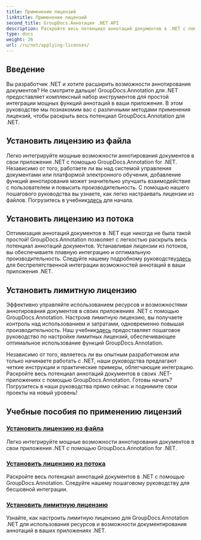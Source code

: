 ```yaml
---
title: Применение лицензий
linktitle: Применение лицензий
second_title: GroupDocs.Аннотация .NET API
description: Раскройте весь потенциал аннотаций документов в .NET с помощью GroupDocs.Annotation. Следуйте нашим пошаговым руководствам для бесшовной интеграции.
type: docs
weight: 26
url: /ru/net/applying-licenses/
---
```

## Введение

Вы разработчик .NET и хотите расширить возможности аннотирования документов? Не смотрите дальше! GroupDocs.Annotation для .NET предоставляет комплексный набор инструментов для простой интеграции мощных функций аннотаций в ваши приложения. В этом руководстве мы познакомим вас с различными методами применения лицензий, чтобы раскрыть весь потенциал GroupDocs.Annotation для .NET.

## Установить лицензию из файла
Легко интегрируйте мощные возможности аннотирования документов в свои приложения .NET с помощью GroupDocs.Annotation for .NET. Независимо от того, работаете ли вы над системой управления документами или платформой электронного обучения, добавление функций аннотирования может значительно улучшить взаимодействие с пользователем и повысить производительность. С помощью нашего пошагового руководства вы узнаете, как легко настраивать лицензии из файлов. Погрузитесь в учебник[здесь](./set-license-from-file/) для начала.

## Установить лицензию из потока
 Оптимизация аннотаций документов в .NET еще никогда не была такой простой! GroupDocs.Annotation позволяет с легкостью раскрыть весь потенциал аннотаций документов. Устанавливая лицензии из потоков, вы обеспечиваете плавную интеграцию и оптимальную производительность. Следуйте нашему подробному руководству[здесь](./set-license-from-stream/) для беспрепятственной интеграции возможностей аннотаций в ваши приложения .NET.

## Установить лимитную лицензию
Эффективно управляйте использованием ресурсов и возможностями аннотирования документов в своих приложениях .NET с помощью GroupDocs.Annotation. Настроив лимитную лицензию, вы получаете контроль над использованием и затратами, одновременно повышая производительность. Наш учебник[здесь](./set-metered-license/) предоставляет пошаговое руководство по настройке лимитных лицензий, обеспечивающее оптимальное использование функций GroupDocs.Annotation.

Независимо от того, являетесь ли вы опытным разработчиком или только начинаете работать с .NET, наши руководства предлагают четкие инструкции и практические примеры, облегчающие интеграцию. Раскройте весь потенциал аннотаций документов в своих .NET-приложениях с помощью GroupDocs.Annotation. Готовы начать? Погрузитесь в наши руководства прямо сейчас и поднимите свои проекты на новый уровень!

## Учебные пособия по применению лицензий
### [Установить лицензию из файла](./set-license-from-file/)
Легко интегрируйте мощные возможности аннотирования документов в свои приложения .NET с помощью GroupDocs.Annotation for .NET.
### [Установить лицензию из потока](./set-license-from-stream/)
Раскройте весь потенциал аннотаций документов в .NET с помощью GroupDocs.Annotation. Следуйте нашему пошаговому руководству для бесшовной интеграции.
### [Установить лимитную лицензию](./set-metered-license/)
Узнайте, как настроить лимитную лицензию для GroupDocs.Annotation .NET для использования ресурсов и возможности документирования аннотаций в ваших приложениях .NET.